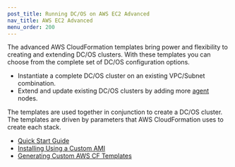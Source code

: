```yaml
---
post_title: Running DC/OS on AWS EC2 Advanced
nav_title: AWS EC2 Advanced
menu_order: 200
---
```


The advanced AWS CloudFormation templates bring power and flexibility to creating and extending DC/OS clusters. With these templates you can choose from the complete set of DC/OS configuration options.
 
 - Instantiate a complete DC/OS cluster on an existing VPC/Subnet combination.
 - Extend and update existing DC/OS clusters by adding more [agent](/docs/1.9/overview/concepts/#agent) nodes. 
 
The templates are used together in conjunction to create a DC/OS cluster. The templates are driven by parameters that AWS CloudFormation uses to create each stack.  

<!-- Insert graphic -->

* [Quick Start Guide](/docs/1.9/administration/installing/cloud/aws/advanced/quickstart/)
* [Installing Using a Custom AMI](/docs/1.9/administration/installing/cloud/aws/advanced/aws-ami/)
* [Generating Custom AWS CF Templates](/docs/1.9/administration/installing/cloud/aws/advanced/aws-custom/)